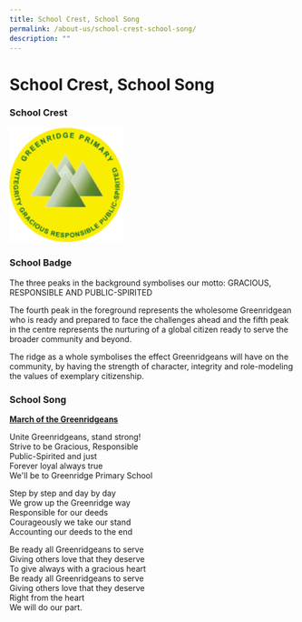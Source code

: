 ```yaml
---
title: School Crest, School Song
permalink: /about-us/school-crest-school-song/
description: ""
---
```


# School Crest, School Song

### School Crest

<img src="/images/school-logo.png"
     style="width:40%">

### School Badge

The three peaks in the background symbolises our motto: GRACIOUS, RESPONSIBLE AND PUBLIC-SPIRITED

The fourth peak in the foreground represents the wholesome Greenridgean who is ready and prepared to face the challenges ahead and the fifth peak in the centre represents the nurturing of a global citizen ready to serve the broader community and beyond.

The ridge as a whole symbolises the effect Greenridgeans will have on the community, by having the strength of character, integrity and role-modeling the values of exemplary citizenship.

### School Song

<u><b>March of the Greenridgeans</b></u>

Unite Greenridgeans, stand strong!  
Strive to be Gracious, Responsible  
Public-Spirited and just  
Forever loyal always true  
We'll be to Greenridge Primary School

Step by step and day by day  
We grow up the Greenridge way  
Responsible for our deeds  
Courageously we take our stand  
Accounting our deeds to the end

Be ready all Greenridgeans to serve  
Giving others love that they deserve  
To give always with a gracious heart  
Be ready all Greenridgeans to serve  
Giving others love that they deserve  
Right from the heart  
We will do our part.